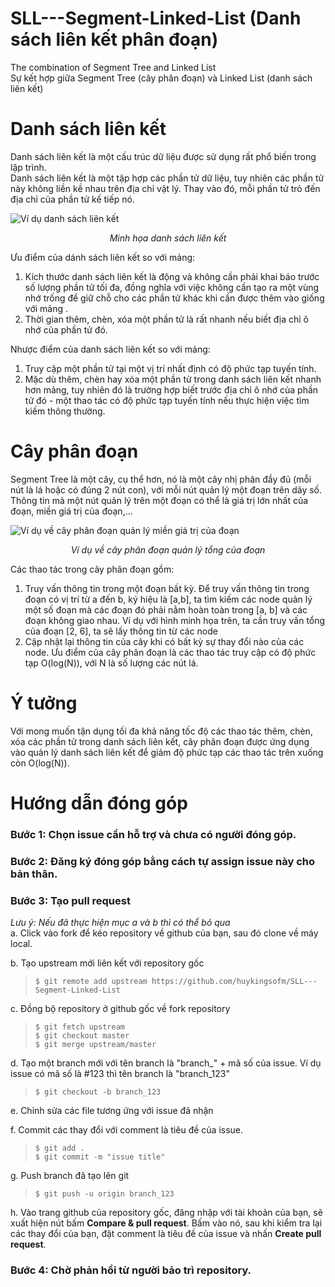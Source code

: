 # SLL---Segment-Linked-List (Danh sách liên kết phân đoạn)
The combination of Segment Tree and Linked List  
Sự kết hợp giữa Segment Tree (cây phân đoạn) và Linked List (danh sách liên kết)


# Danh sách liên kết
Danh sách liên kết là một cấu trúc dữ liệu được sử dụng rất phổ biến trong lập trình.  
Danh sách liên kết là một tập hợp các phần tử dữ liệu, tuy nhiên các phần tử này không liền kề nhau trên địa chỉ vật lý. Thay vào đó, mỗi phần tử trỏ đến địa chỉ của phần tử kế tiếp nó.

![Ví dụ danh sách liên kết](https://res.cloudinary.com/practicaldev/image/fetch/s--y3j6aJXJ--/c_limit%2Cf_auto%2Cfl_progressive%2Cq_auto%2Cw_880/https://res.cloudinary.com/practicaldev/image/fetch/s--_PwtVEkJ--/c_limit%252Cf_auto%252Cfl_progressive%252Cq_auto%252Cw_880/https://www.educative.io/api/edpresso/shot/5077575695073280/image/5192456339456000)
*<p align="center"> Minh họa danh sách liên kết </p>*

Ưu điểm của dánh sách liên kết so với mảng:  
1. Kích thước danh sách liên kết là động và không cần phải khai báo trước số lượng phần tử tối đa, đồng nghĩa với việc không cần tạo ra một vùng nhớ trống để giữ chỗ cho các phần tử khác khi cần được thêm vào  giống với mảng .
2. Thời gian thêm, chèn, xóa một phần tử là rất nhanh nếu biết địa chỉ ô nhớ của phần tử đó.

Nhược điểm của danh sách liên kết so với mảng:
1. Truy cập một phần tử tại một vị trí nhất định có độ phức tạp tuyến tính.
2. Mặc dù thêm, chèn hay xóa một phần tử trong danh sách liên kết nhanh hơn mảng, tuy nhiên đó là trường hợp biết trước địa chỉ ô nhớ của phần tử đó - một thao tác có độ phức tạp tuyến tính nếu thực hiện việc tìm kiếm thông thường.

# Cây phân đoạn
Segment Tree là một cây, cụ thể hơn, nó là một cây nhị phân đầy đủ (mỗi nút là lá hoặc có đúng 2 nút con), với mỗi nút quản lý một đoạn trên dãy số. Thông tin mà một nút quản lý trên một đoạn có thể là giá trị lớn nhất của đoạn, miền giá trị của đoạn,...

![Ví dụ về cây phân đoạn quản lý miền giá trị của đoạn](https://leetcode.com/articles/Figures/segtree_example_1.png)
*<p align="center"> Ví dụ về cây phân đoạn quản lý tổng của đoạn </p>*

Các thao tác trong cây phân đoạn gồm:
1. Truy vấn thông tin trong một đoạn bất kỳ. Để truy vấn thông tin trong đoạn có vị trí từ a đến b, ký hiệu là [a,b], ta tìm kiếm các node quản lý một số đoạn mà các đoạn đó phải nằm hoàn toàn trong [a, b] và các đoạn không giao nhau. Ví dụ với hình minh họa trên, ta cần truy vấn tổng của đoạn [2, 6], ta sẽ lấy thông tin từ các node 
2. Cập nhật lại thông tin của cây khi có bất kỳ sự thay đổi nào của các node.
Ưu điểm của cây phân đoạn là các thao tác truy cập có độ phức tạp O(log(N)), với N là số lượng các nút lá.

# Ý tưởng
Với mong muốn tận dụng tối đa khả năng tốc độ các thao tác thêm, chèn, xóa các phần tử trong danh sách liên kết, cây phân đoạn được ứng dụng vào quản lý danh sách liên kết để giảm độ phức tạp các thao tác trên xuống còn O(log(N)).

# Hướng dẫn đóng góp
### Bước 1: Chọn issue cần hỗ trợ và chưa có người đóng góp.
### Bước 2: Đăng ký đóng góp bằng cách tự assign issue này cho bản thân.
### Bước 3: Tạo pull request
*Lưu ý: Nếu đã thực hiện mục a và b thì có thể bỏ qua*  
a. Click vào fork để kéo repository về github của bạn, sau đó clone về máy local. 

b. Tạo upstream mới liên kết với repository gốc
> `$ git remote add upstream https://github.com/huykingsofm/SLL---Segment-Linked-List`

c. Đồng bộ repository ở github gốc về fork repository
> `$ git fetch upstream`  
> `$ git checkout master`  
> `$ git merge upstream/master`

d. Tạo một branch mới với tên branch là "branch_" + mã số của issue. Ví dụ issue có mã số là #123 thì tên branch là "branch_123"
> `$ git checkout -b branch_123`

e. Chỉnh sửa các file tương ứng với issue đã nhận

f.  Commit các thay đổi với comment là tiêu đề của issue.
> `$ git add .`  
> `$ git commit -m "issue title"`

g. Push branch đã tạo lên git
> `$ git push -u origin branch_123`

h. Vào trang github của repository gốc, đăng nhập với tài khoản của bạn, sẽ xuất hiện nút bấm **Compare & pull request**. Bấm vào nó, sau khi kiểm tra lại các thay đổi của bạn, đặt comment là tiêu đề của issue và nhấn **Create pull request**.

### Bước 4: Chờ phản hồi từ người bảo trì repository.
